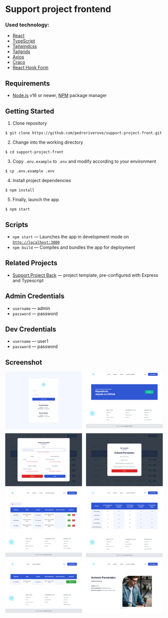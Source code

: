 # Support project frontend

### Used technology:

- [React](https://reactjs.org/)
- [TypeScript](https://www.typescriptlang.org/)
- [Tailwindcss](https://tailwindcss.com/)
- [Tailgrids](https://tailgrids.com/)
- [Axios](https://axios-http.com/)
- [Craco](https://www.gsoft.com/en/)
- [React Hook Form](https://react-hook-form.com/)

## Requirements

- [Node.js](https://nodejs.org/) v16 or newer, [NPM](https://www.npmjs.com/) package manager

## Getting Started

1. Clone repository
```
$ git clone https://github.com/pedroriverove/support-project-front.git
```
2. Change into the working directory
```
$ cd support-project-front
```
3. Copy `.env.example` to `.env` and modify according to your environment
```
$ cp .env.example .env
```
4. Install project dependencies
```
$ npm install
```
5. Finally, launch the app
```
$ npm start
```

## Scripts

- `npm start` — Launches the app in development mode on [`http://localhost:3000`](http://localhost:3000/)
- `npm build` — Compiles and bundles the app for deployment

## Related Projects

- [Support Project Back](https://github.com/pedroriverove/support-project-back) — project template, pre-configured with Express and Typescript

## Admin Credentials

- `username` — admin
- `password` — password

## Dev Credentials

- `username` — user1
- `password` — password

## Screenshot

![](./screenshot.png)
